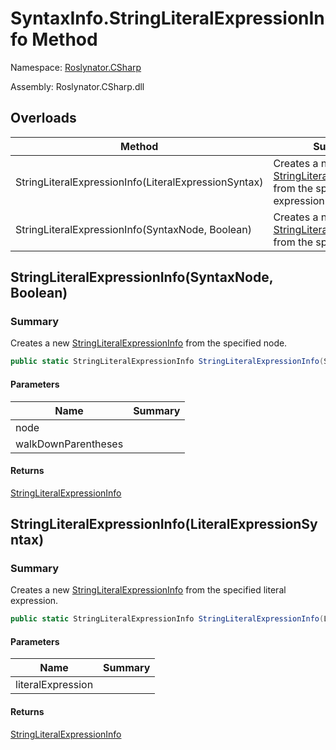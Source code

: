 # SyntaxInfo\.StringLiteralExpressionInfo Method

Namespace: [Roslynator.CSharp](../../README.md)

Assembly: Roslynator\.CSharp\.dll

## Overloads

| Method | Summary |
| ------ | ------- |
| StringLiteralExpressionInfo\(LiteralExpressionSyntax\) | Creates a new [StringLiteralExpressionInfo](../../Syntax/StringLiteralExpressionInfo/README.md) from the specified literal expression\. |
| StringLiteralExpressionInfo\(SyntaxNode, Boolean\) | Creates a new [StringLiteralExpressionInfo](../../Syntax/StringLiteralExpressionInfo/README.md) from the specified node\. |

## StringLiteralExpressionInfo\(SyntaxNode, Boolean\)

### Summary

Creates a new [StringLiteralExpressionInfo](../../Syntax/StringLiteralExpressionInfo/README.md) from the specified node\.

```csharp
public static StringLiteralExpressionInfo StringLiteralExpressionInfo(SyntaxNode node, bool walkDownParentheses = true)
```

#### Parameters

| Name | Summary |
| ---- | ------- |
| node | |
| walkDownParentheses | |

#### Returns

[StringLiteralExpressionInfo](../../Syntax/StringLiteralExpressionInfo/README.md)


## StringLiteralExpressionInfo\(LiteralExpressionSyntax\)

### Summary

Creates a new [StringLiteralExpressionInfo](../../Syntax/StringLiteralExpressionInfo/README.md) from the specified literal expression\.

```csharp
public static StringLiteralExpressionInfo StringLiteralExpressionInfo(LiteralExpressionSyntax literalExpression)
```

#### Parameters

| Name | Summary |
| ---- | ------- |
| literalExpression | |

#### Returns

[StringLiteralExpressionInfo](../../Syntax/StringLiteralExpressionInfo/README.md)


